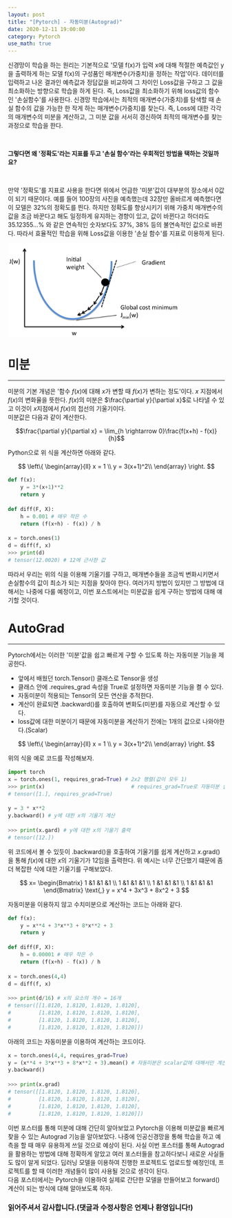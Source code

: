 ```yaml
---
layout: post
title: "[Pytorch] - 자동미분(Autograd)"
date: 2020-12-11 19:00:00
category: Pytorch
use_math: true
---
```


신경망이 학습을 하는 원리는 기본적으로 '모델 f(x)가 입력 x에 대해 적절한 예측값인 y을 출력하게 하는 모델 f(x)의 구성품인 매개변수(가중치)을 정하는 작업'이다. 데이터를 입력하고 나온 결과인 예측값과 정답값을 비교하여 그 차이인 Loss값을 구하고 그 값을 최소화하는 방향으로 학습을 하게 된다. 즉, Loss값을 최소화하기 위해 loss값의 함수인 '손실함수'를 사용한다.
신경망 학습에서는 최적의 매개변수(가중치)를 탐색할 때 손실 함수의 값을 가능한 한 작게 하는 매개변수(가중치)를 찾는다. 즉, Loss에 대한 각각의 매개변수의 미분을 계산하고, 그 미분 값을 서서히 갱신하여 최적의 매개변수를 찾는 과정으로 학습을 한다.

<br>

**그렇다면 왜 '정확도'라는 지표를 두고 '손실 함수'라는 우회적인 방법을 택하는 것일까요?**

<br>

만약 '정확도'를 지표로 사용을 한다면 위에서 언급한 '미분'값이 대부분의 장소에서 0값이 되기 때문이다. 예를 들어 100장의 사진을 예측했는데 32장만 올바르게 예측했다면 이 모델은 32%의 정확도를 띈다. 하지만 정확도를 향상시키기 위해 가중치 매개변수의 값을 조금 바꾼다고 해도 일정하게 유지하는 경향이 있고, 값이 바뀐다고 하더라도 35.12355...% 와 같은 연속적인 숫자보다도 37%, 38% 등의 불연속적인 값으로 바뀐다.
따라서 효율적인 학습을 위해 Loss값을 이용한 '손실 함수'를 지표로 이용하게 된다.

<img  src="/public/img/pytorch/gradient-descent-graph.png" width="400" style='margin: 0px auto;'/>
<!-- <img  src="../public/img/pytorch/gradient-descent-graph.png" width="400" style='margin: 0px auto;'/> -->

# 미분

<hr>

미분의 기본 개념은 '함수 $f(x)$에 대해 $x$가 변할 때 $f(x)$가 변하는 정도'이다. $x$ 지점에서 $f(x)$의 변화율을 뜻한다. $f(x)$의 미분은 $\frac{\partial y}{\partial x}$로 나타낼 수 있고 이것이 $x$지점에서 $f(x)$의 접선의 기울기이다.
<br>
미분값은 다음과 같이 계산한다.

$$\frac{\partial y}{\partial x} = \lim_{h \rightarrow 0}\frac{f(x+h) - f(x)}{h}$$

Python으로 위 식을 계산하면 아래와 같다.

$$
\left\{
\begin{array}{ll}
x = 1 \\ 
y = 3(x+1)^2\\
\end{array} 
\right.
$$

```python
def f(x):
    y = 3*(x+1)**2
    return y

def diff(F, X):
    h = 0.001 # 매우 작은 수
    return (f(x+h) - f(x)) / h

x = torch.ones(1)
d = diff(f, x)
>>> print(d)
# tensor(12.0020) # 12에 근사한 값
```

따라서 우리는 위의 식을 이용해 기울기를 구하고, 매개변수들을 조금씩 변화시키면서 손실함수의 값이 최소가 되는 지점을 찾아야 한다. 여러가지 방법이 있지만 그 방법에 대해서는 나중에 다룰 예정이고, 이번 포스트에서는 미분값을 쉽게 구하는 방법에 대해 얘기할 것이다.

# AutoGrad
<hr>

Pytorch에서는 이러한 '미분'값을 쉽고 빠르게 구할 수 있도록 하는 자동미분 기능을 제공한다.

- 앞에서 배웠던 torch.Tensor() 클래스로 Tensor을 생성
- 클래스 안에 .requires_grad 속성을 True로 설정하면 자동미분 기능을 켤 수 있다.
- 자동미분이 적용되는 Tensor의 모든 연산을 추적한다.
- 계산이 완료되면 .backward()를 호출하여 변화도(미분)를 자동으로 계산할 수 있다.
- loss값에 대한 미분이기 때문에 자동미분을 계산하기 전에는 1개의 값으로 나와야한다.(Scalar)

$$
\left\{
\begin{array}{ll}
x = 1 \\ 
y = 3(x+1)^2\\
\end{array} 
\right.
$$

위의 식을 예로 코드를 작성해보자.

```python
import torch
x = torch.ones(1, requires_grad=True) # 2x2 행렬(값이 모두 1)
>>> print(x)                            # requires_grad=True로 자동미분 실행
# tensor([1.], requires_grad=True)

y = 3 * x**2
y.backward() # y에 대한 x의 기울기 계산

>>> print(x.gard) # y에 대한 x의 기울기 출력
# tensor([12.])
```

위 코드에서 볼 수 있듯이 .backward()을 호출하여 기울기를 쉽게 계산하고 $x$.grad()을 통해 $f(x)$에 대한 $x$의 기울기가 12임을 출력한다. 위 예시는 너무 간단했기 떄문에 좀 더 복잡한 식에 대한 기울기를 구해보았다.
<br>

$$
x=
\begin{Bmatrix} 
1 &1 &1 &1 \\ 
1 &1 &1 &1 \\ 
1 &1 &1 &1 \\ 
1 &1 &1 &1
\end{Bmatrix} 
\text{,}
y = x^4 + 3x^3 + 8x^2 + 3
$$

자동미분을 이용하지 않고 수치미분으로 계산하는 코드는 아래와 같다.
```python
def f(x):
    y = x**4 + 3*x**3 + 8*x**2 + 3
    return y

def diff(F, X):
    h = 0.00001 # 매우 작은 수
    return (f(x+h) - f(x)) / h

x = torch.ones(4,4)
d = diff(f, x)

>>> print(d/16) # x의 요소의 개수 = 16개
# tensor([[1.8120, 1.8120, 1.8120, 1.8120],
#         [1.8120, 1.8120, 1.8120, 1.8120],
#         [1.8120, 1.8120, 1.8120, 1.8120],
#         [1.8120, 1.8120, 1.8120, 1.8120]])
```

아래의 코드는 자동미분을 이용하여 계산하는 코드이다.
```python
x = torch.ones(4,4, requires_grad=True)
y = (x**4 + 3*x**3 + 8*x**2 + 3).mean() # 자동미분은 scalar값에 대해서만 계산이 가능하다.
y.backward()

>>> print(x.grad)
# tensor([[1.8120, 1.8120, 1.8120, 1.8120],
#         [1.8120, 1.8120, 1.8120, 1.8120],
#         [1.8120, 1.8120, 1.8120, 1.8120],
#         [1.8120, 1.8120, 1.8120, 1.8120]])
```

이번 포스터를 통해 미분에 대해 간단히 알아보았고 Pytorch을 이용해 미분값을 빠르게 찾을 수 있는 Autograd 기능을 알아보았다. 나중에 인공신경망을 통해 학습을 하고 예측을 할 때 매우 유용하게 쓰일 것으로 예상이 된다. 사실 이번 포스터를 통해 Autograd을 활용하는 방법에 대해 정확하게 알았고 여러 포스터들을 참고하다보니 새로운 사실들도 많이 알게 되었다. 딥러닝 모델을 이용하여 진행한 프로젝트도 업로드할 예정인데, 프로젝트를 할 때 이러한 개념들이 많이 사용될 것으로 생각이 된다.
<br>
다음 포스터에서는 Pytorch을 이용하여 실제로 간단한 모델을 만들어보고 forward() 계산이 되는 방식에 대해 알아보도록 하자.

### **읽어주셔서 감사합니다.(댓글과 수정사항은 언제나 환영입니다!)**
